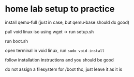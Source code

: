 # home lab setup to practice

install qemu-full (just in case, but qemu-base should do good)

pull void linux iso using wget -> run setup.sh

run boot.sh

open terminal in void linux, run `sudo void-install`

follow installation instructions and you should be good

do not assign a filesystem for /boot tho, just leave it as it is

